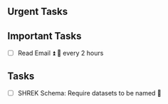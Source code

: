 ## Urgent Tasks
## Important Tasks
- [ ] Read Email ⏫ 🔁 every 2 hours
## Tasks
- [ ] SHREK Schema: Require datasets to be named 🔽